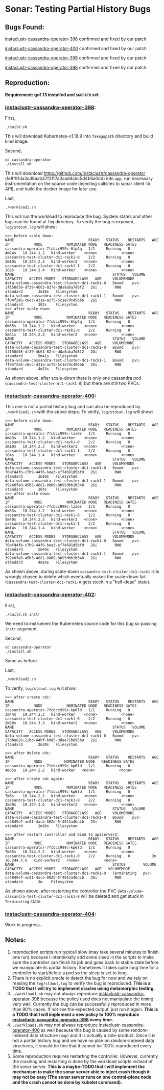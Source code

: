 # Sonar: Testing Partial History Bugs

## Bugs Found:
[instaclustr-cassandra-operator-398](https://github.com/instaclustr/cassandra-operator/issues/398) confirmed and fixed by our patch

[instaclustr-cassandra-operator-400](https://github.com/instaclustr/cassandra-operator/issues/400) confirmed and fixed by our patch

[instaclustr-cassandra-operator-398](https://github.com/instaclustr/cassandra-operator/issues/402) confirmed and fixed by our patch

[instaclustr-cassandra-operator-398](https://github.com/instaclustr/cassandra-operator/issues/404) confirmed and fixed by our patch

## Reproduction:
**Requirement: go1.13 installed and `$GOPATH` set**

### [instaclustr-cassandra-operator-398](https://github.com/instaclustr/cassandra-operator/issues/398):
First,
```
./build.sh
```
This will download Kubernetes-v1.18.9 into `fakegopath` directory and build kind image.

Second,
```
cd cassandra-operator
./install.sh
```
This will download https://github.com/instaclustr/cassandra-operator (fe8f91da3cd8aab47f21f7a3aad4abc5d4b6a0dd) into `app`, run necessary instrumentation on the source code (injecting callsites to sonar client lib API), and build the docker image for later use.

Last,
```
./workload1.sh
```
This will run the workload to reproduce the bug. System states and other logs can be found at `log` directory.
To verify the bug is exposed, `log/stdout.log` will show:
```
>>> before scale down:
NAME                                  READY   STATUS    RESTARTS   AGE     IP           NODE           NOMINATED NODE   READINESS GATES
cassandra-operator-7fcbcc999c-6tp4q   1/1     Running   0          4m24s   10.244.1.2   kind-worker    <none>           <none>
cassandra-test-cluster-dc1-rack1-0    2/2     Running   0          3m10s   10.244.2.3   kind-worker2   <none>           <none>
cassandra-test-cluster-dc1-rack1-1    2/2     Running   0          102s    10.244.1.4   kind-worker    <none>           <none>
NAME                                             STATUS   VOLUME                                     CAPACITY   ACCESS MODES   STORAGECLASS   AGE     VOLUMEMODE
data-volume-cassandra-test-cluster-dc1-rack1-0   Bound    pvc-1f158d58-df29-4b63-82fe-dda8aba7d8f2   2Gi        RWO            standard       3m10s   Filesystem
data-volume-cassandra-test-cluster-dc1-rack1-1   Bound    pvc-7f04f2a6-c6cc-431a-ac75-5c1e7dc456b6   2Gi        RWO            standard       102s    Filesystem
>>> after scale down:
NAME                                  READY   STATUS    RESTARTS   AGE     IP           NODE           NOMINATED NODE   READINESS GATES
cassandra-operator-7fcbcc999c-6tp4q   1/1     Running   0          6m55s   10.244.1.2   kind-worker    <none>           <none>
cassandra-test-cluster-dc1-rack1-0    2/2     Running   0          5m41s   10.244.2.3   kind-worker2   <none>           <none>
NAME                                             STATUS   VOLUME                                     CAPACITY   ACCESS MODES   STORAGECLASS   AGE     VOLUMEMODE
data-volume-cassandra-test-cluster-dc1-rack1-0   Bound    pvc-1f158d58-df29-4b63-82fe-dda8aba7d8f2   2Gi        RWO            standard       5m41s   Filesystem
data-volume-cassandra-test-cluster-dc1-rack1-1   Bound    pvc-7f04f2a6-c6cc-431a-ac75-5c1e7dc456b6   2Gi        RWO            standard       4m13s   Filesystem
```
As shown above, after scale-down there is only one cassandra pod (`cassandra-test-cluster-dc1-rack1-0`) but there are still two PVCs.

### [instaclustr-cassandra-operator-400](https://github.com/instaclustr/cassandra-operator/issues/400):
This one is not a partial history bug and can also be reproduced by `./workload1.sh` with the above steps.
To verify, `log/stdout.log` will show:
```
>>> before scale down:
NAME                                  READY   STATUS    RESTARTS   AGE     IP           NODE           NOMINATED NODE   READINESS GATES
cassandra-operator-7fcbcc999c-lzs6r   1/1     Running   0          4m23s   10.244.1.2   kind-worker    <none>           <none>
cassandra-test-cluster-dc1-rack1-0    2/2     Running   0          3m10s   10.244.2.3   kind-worker2   <none>           <none>
cassandra-test-cluster-dc1-rack1-1    2/2     Running   0          104s    10.244.1.4   kind-worker    <none>           <none>
NAME                                             STATUS   VOLUME                                     CAPACITY   ACCESS MODES   STORAGECLASS   AGE     VOLUMEMODE
data-volume-cassandra-test-cluster-dc1-rack1-0   Bound    pvc-70af44fb-c7b9-44f6-bea3-ef74691d5bf9   2Gi        RWO            standard       3m10s   Filesystem
data-volume-cassandra-test-cluster-dc1-rack1-1   Bound    pvc-392e0fa0-45b3-4881-8809-8095dbb1b548   2Gi        RWO            standard       104s    Filesystem
>>> after scale down:
NAME                                  READY   STATUS    RESTARTS   AGE     IP           NODE           NOMINATED NODE   READINESS GATES
cassandra-operator-7fcbcc999c-lzs6r   1/1     Running   0          6m53s   10.244.1.2   kind-worker    <none>           <none>
cassandra-test-cluster-dc1-rack1-0    1/2     Running   0          5m40s   10.244.2.3   kind-worker2   <none>           <none>
cassandra-test-cluster-dc1-rack1-1    2/2     Running   0          4m14s   10.244.1.4   kind-worker    <none>           <none>
NAME                                             STATUS   VOLUME                                     CAPACITY   ACCESS MODES   STORAGECLASS   AGE     VOLUMEMODE
data-volume-cassandra-test-cluster-dc1-rack1-0   Bound    pvc-70af44fb-c7b9-44f6-bea3-ef74691d5bf9   2Gi        RWO            standard       5m40s   Filesystem
data-volume-cassandra-test-cluster-dc1-rack1-1   Bound    pvc-392e0fa0-45b3-4881-8809-8095dbb1b548   2Gi        RWO            standard       4m14s   Filesystem
```
As shown above, during scale-down `cassandra-test-cluster-dc1-rack1-0` is wrongly chosen to delete which eventually makes the scale-down fail (`cassandra-test-cluster-dc1-rack1-0` gets stuck in a "half-dead" state).

### [instaclustr-cassandra-operator-402](https://github.com/instaclustr/cassandra-operator/issues/402):
First,
```
./build.sh instr
```
We need to instrument the Kubernetes source code for this bug so passing `instr` argument.

Second,
```
cd cassandra-operator
./install.sh
```
Same as before.

Last,
```
./workload2.sh
```
To verify, `log/stdout.log` will show:
```
>>> after create cdc:
NAME                                  READY   STATUS    RESTARTS   AGE     IP           NODE           NOMINATED NODE   READINESS GATES
cassandra-operator-7fcbcc999c-kp6ld   1/1     Running   0          3m44s   10.244.2.2   kind-worker    <none>           <none>
cassandra-test-cluster-dc1-rack1-0    2/2     Running   0          2m30s   10.244.3.3   kind-worker2   <none>           <none>
NAME                                             STATUS   VOLUME                                     CAPACITY   ACCESS MODES   STORAGECLASS   AGE     VOLUMEMODE
data-volume-cassandra-test-cluster-dc1-rack1-0   Bound    pvc-27bbe826-21bd-44bf-b085-3dee71b695b9   2Gi        RWO            standard       2m30s   Filesystem
 
>>> after delete cdc:
NAME                                  READY   STATUS    RESTARTS   AGE     IP           NODE          NOMINATED NODE   READINESS GATES
cassandra-operator-7fcbcc999c-kp6ld   1/1     Running   0          4m35s   10.244.2.2   kind-worker   <none>           <none>
 
>>> after create cdc again:
NAME                                  READY   STATUS    RESTARTS   AGE     IP           NODE           NOMINATED NODE   READINESS GATES
cassandra-operator-7fcbcc999c-kp6ld   1/1     Running   0          7m5s    10.244.2.2   kind-worker    <none>           <none>
cassandra-test-cluster-dc1-rack1-0    2/2     Running   0          2m30s   10.244.3.6   kind-worker2   <none>           <none>
NAME                                             STATUS   VOLUME                                     CAPACITY   ACCESS MODES   STORAGECLASS   AGE     VOLUMEMODE
data-volume-cassandra-test-cluster-dc1-rack1-0   Bound    pvc-ca4849e7-ac01-4acb-802d-5f4013a4bacb   2Gi        RWO            standard       2m30s   Filesystem
 
>>> after restart controller and bind to apiserver2:
NAME                                  READY   STATUS    RESTARTS   AGE     IP           NODE           NOMINATED NODE   READINESS GATES
cassandra-operator-7fcbcc999c-kp6ld   1/1     Running   0          7m35s   10.244.2.2   kind-worker    <none>           <none>
cassandra-test-cluster-dc1-rack1-0    2/2     Running   0          3m      10.244.3.6   kind-worker2   <none>           <none>
NAME                                             STATUS        VOLUME                                     CAPACITY   ACCESS MODES   STORAGECLASS   AGE   VOLUMEMODE
data-volume-cassandra-test-cluster-dc1-rack1-0   Terminating   pvc-ca4849e7-ac01-4acb-802d-5f4013a4bacb   2Gi        RWO            standard       3m    Filesystem
```
As shown above, after restarting the controller the PVC `data-volume-cassandra-test-cluster-dc1-rack1-0` will be deleted and get stuck in `Terminating` state.

### [instaclustr-cassandra-operator-404](https://github.com/instaclustr/cassandra-operator/issues/404):
Work in progress...


## Notes:
1. reproduction scripts run typicall slow (may take several minutes to finish one run) because I intentionally add some sleep in the scripts to make sure the controller can finish its job and goes back to stable state before we manipulate its partial history. Sometimes it takes quite long time for a controller to start/delete a pod so the sleep is set to long.
2. There is no explicit oracle to detect the bug for now and we rely on reading the `log/stdout.log` to verify the bug is reproduced. **This is a TODO that I will try to implement oracles using metamorphic testing.**
3. `./workload1.sh` may not always reproduce [instaclustr-cassandra-operator-398](https://github.com/instaclustr/cassandra-operator/issues/398) because the policy used does not manipulate the timing very well. Currently the bug can be successfully reproduced in more than 90% cases. If not see the expected output, just run it again. **This is a TODO that I will implement a new policy to 100% reproduce [instaclustr-cassandra-operator-398](https://github.com/instaclustr/cassandra-operator/issues/398) every time.**
4. `./workload1.sh` may not always reproduce [instaclustr-cassandra-operator-400](https://github.com/instaclustr/cassandra-operator/issues/400) as well because this bug is caused by some random-indexed data structure (`map`) and it is actually a side-product. Since it is not a partial history bug and we have no plan on random-indexed data structures, it should be fine that it cannot be 100% reproduced every time.
5. Some reproduction requires restarting the controller. However, currently the crashing and restarting is done by the workload scripts instead of the sonar server. **This is a maybe-TODO that I will implement the mechanism to make the sonar server able to inject crash though it may not be easy (The sonar server runs on one control-plane node and the crash cannot be done by kubelet command).**
